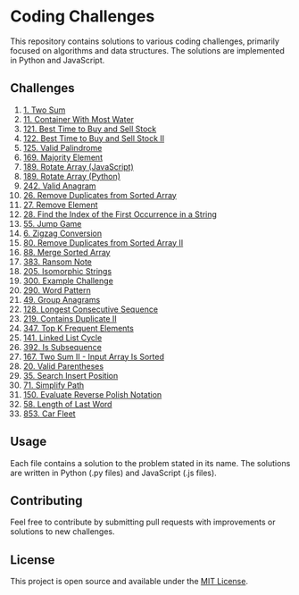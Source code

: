 # Coding Challenges

This repository contains solutions to various coding challenges, primarily focused on algorithms and data structures. The solutions are implemented in Python and JavaScript.

## Challenges

1. [1. Two Sum](1.%20Two%20Sum.py)
2. [11. Container With Most Water](11.%20Container%20With%20Most%20Water.py)
3. [121. Best Time to Buy and Sell Stock](121.%20Best%20Time%20to%20Buy%20and%20Sell%20Stock.py)
4. [122. Best Time to Buy and Sell Stock II](122.%20Best%20Time%20to%20Buy%20and%20Sell%20Stock%20II.py)
5. [125. Valid Palindrome](125.%20Valid%20Palindrome.py)
6. [169. Majority Element](169.%20Majority%20Element.py)
7. [189. Rotate Array (JavaScript)](189.%20Rotate%20Array.js)
8. [189. Rotate Array (Python)](189.%20Rotate%20Array.py)
9. [242. Valid Anagram](242.%20Valid%20Anagram.py)
10. [26. Remove Duplicates from Sorted Array](26.%20Remove%20Duplicates%20from%20Sorted%20Array.py)
11. [27. Remove Element](27.%20Remove%20Element.py)
12. [28. Find the Index of the First Occurrence in a String](28.%20Find%20the%20Index%20of%20the%20First%20Occurrence%20in%20a%20String.py)
13. [55. Jump Game](55.%20Jump%20Game.py)
14. [6. Zigzag Conversion](6.%20Zigzag%20Conversion.py)
15. [80. Remove Duplicates from Sorted Array II](80.%20Remove%20Duplicates%20from%20Sorted%20Array%20II.py)
16. [88. Merge Sorted Array](88.%20Merge%20Sorted%20Array.py)
17. [383. Ransom Note](383.%20Ransom%20Note.py)
18. [205. Isomorphic Strings](205.%20Isomorphic%20Strings.py)
19. [300. Example Challenge](300.%20Example%20Challenge.py)
20. [290. Word Pattern](290.%20Word%20Pattern.py)
21. [49. Group Anagrams](49.%20Group%20Anagrams.py)
22. [128. Longest Consecutive Sequence](128.%20Longest%20Consecutive%20Sequence.py)
23. [219. Contains Duplicate II](219.%20Contains%20Duplicate%20II.py)
24. [347. Top K Frequent Elements](347.%20Top%20K%20Frequent%20Elements.py)
25. [141. Linked List Cycle](141.%20Linked%20List%20Cycle.py)
26. [392. Is Subsequence](392.%20Is%20Subsequence.py)
27. [167. Two Sum II - Input Array Is Sorted](167.%20Two%20Sum%20II%20-%20Input%20Array%20Is%20Sorted.py)
28. [20. Valid Parentheses](20.%20Valid%20Parentheses.py)
29. [35. Search Insert Position](35.%20Search%20Insert%20Position.py)
30. [71. Simplify Path](71.%20Simplify%20Path.py)
31. [150. Evaluate Reverse Polish Notation](150.%20Evaluate%20Reverse%20Polish%20Notation.py)
32. [58. Length of Last Word](58.%20Length%20of%20Last%20Word.py)
33. [853. Car Fleet](853.%20Car%20Fleet.py)

## Usage

Each file contains a solution to the problem stated in its name. The solutions are written in Python (.py files) and JavaScript (.js files).

## Contributing

Feel free to contribute by submitting pull requests with improvements or solutions to new challenges.

## License

This project is open source and available under the [MIT License](LICENSE).